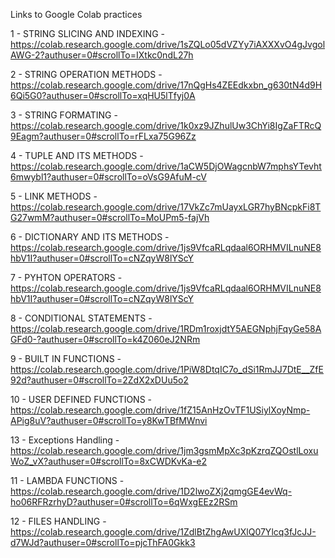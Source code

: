 Links to Google Colab practices

1 - STRING SLICING AND INDEXING - https://colab.research.google.com/drive/1sZQLo05dVZYy7iAXXXvO4gJvgolAWG-2?authuser=0#scrollTo=IXtkc0ndL27h

2 - STRING OPERATION METHODS - https://colab.research.google.com/drive/17nQgHs4ZEEdkxbn_g630tN4d9H6Qi5G0?authuser=0#scrollTo=xqHU5lTfyj0A

3 - STRING FORMATING - https://colab.research.google.com/drive/1k0xz9JZhulUw3ChYi8IgZaFTRcQ9Eagm?authuser=0#scrollTo=rFLxa75G96Zz

4 - TUPLE AND ITS METHODS - https://colab.research.google.com/drive/1aCW5DjOWagcnbW7mphsYTevht6mwybl1?authuser=0#scrollTo=oVsG9AfuM-cV

5 - LINK METHODS - https://colab.research.google.com/drive/17VkZc7mUayxLGR7hyBNcpkFi8TG27wmM?authuser=0#scrollTo=MoUPm5-fajVh

6 - DICTIONARY AND ITS METHODS - https://colab.research.google.com/drive/1js9VfcaRLqdaal6ORHMVILnuNE8hbV1I?authuser=0#scrollTo=cNZqyW8lYScY

7 - PYHTON OPERATORS - https://colab.research.google.com/drive/1js9VfcaRLqdaal6ORHMVILnuNE8hbV1I?authuser=0#scrollTo=cNZqyW8lYScY

8 - CONDITIONAL STATEMENTS - https://colab.research.google.com/drive/1RDm1roxjdtY5AEGNphjFqyGe58AGFd0-?authuser=0#scrollTo=k4Z060eJ2NRm

9 - BUILT IN FUNCTIONS - https://colab.research.google.com/drive/1PiW8DtqIC7o_dSi1RmJJ7DtE__ZfE92d?authuser=0#scrollTo=2ZdX2xDUu5o2

10 - USER DEFINED FUNCTIONS - https://colab.research.google.com/drive/1fZ15AnHzOvTF1USiylXoyNmp-APig8uV?authuser=0#scrollTo=y8KwTBfMWnvi

13 - Exceptions Handling - https://colab.research.google.com/drive/1jm3gsmMpXc3pKzrqZQOstlLoxuWoZ_vX?authuser=0#scrollTo=8xCWDKvKa-e2

11 - LAMBDA FUNCTIONS - https://colab.research.google.com/drive/1D2lwoZXj2qmgGE4evWq-ho06RFRzrhyD?authuser=0#scrollTo=6qWxgEEz2RSm

12 - FILES HANDLING - https://colab.research.google.com/drive/1ZdlBtZhgAwUXlQ07Ylcq3fJcJJ-d7WJd?authuser=0#scrollTo=pjcThFA0Gkk3



